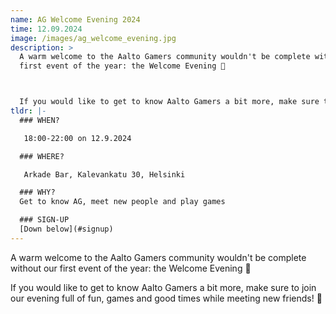```yaml
---
name: AG Welcome Evening 2024
time: 12.09.2024
image: /images/ag_welcome_evening.jpg
description: >
  A warm welcome to the Aalto Gamers community wouldn't be complete without our
  first event of the year: the Welcome Evening 🎉



  If you would like to get to know Aalto Gamers a bit more, make sure to join our evening full of fun, games and good times while meeting new friends! 🫶
tldr: |-
  ### WHEN?

   18:00-22:00 on 12.9.2024

  ### WHERE?

   Arkade Bar, Kalevankatu 30, Helsinki

  ### WHY?
  Get to know AG, meet new people and play games

  ### SIGN-UP
  [Down below](#signup)
---
```

A warm welcome to the Aalto Gamers community wouldn't be complete without our first event of the year: the Welcome Evening 🎉


If you would like to get to know Aalto Gamers a bit more, make sure to join our evening full of fun, games and good times while meeting new friends! 🫶